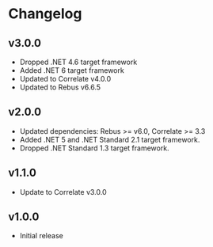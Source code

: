 # Changelog

## v3.0.0

- Dropped .NET 4.6 target framework
- Added .NET 6 target framework
- Updated to Correlate v4.0.0
- Updated to Rebus v6.6.5

## v2.0.0

- Updated dependencies: Rebus >= v6.0, Correlate >= 3.3
- Added .NET 5 and .NET Standard 2.1 target framework.
- Dropped .NET Standard 1.3 target framework.

## v1.1.0

- Update to Correlate v3.0.0

## v1.0.0

- Initial release
